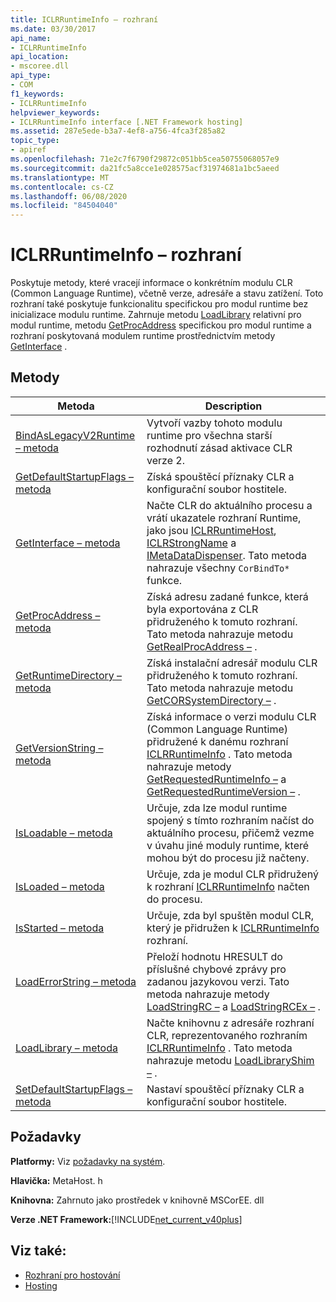 ```yaml
---
title: ICLRRuntimeInfo – rozhraní
ms.date: 03/30/2017
api_name:
- ICLRRuntimeInfo
api_location:
- mscoree.dll
api_type:
- COM
f1_keywords:
- ICLRRuntimeInfo
helpviewer_keywords:
- ICLRRuntimeInfo interface [.NET Framework hosting]
ms.assetid: 287e5ede-b3a7-4ef8-a756-4fca3f285a82
topic_type:
- apiref
ms.openlocfilehash: 71e2c7f6790f29872c051bb5cea50755068057e9
ms.sourcegitcommit: da21fc5a8cce1e028575acf31974681a1bc5aeed
ms.translationtype: MT
ms.contentlocale: cs-CZ
ms.lasthandoff: 06/08/2020
ms.locfileid: "84504040"
---
```

# <a name="iclrruntimeinfo-interface"></a>ICLRRuntimeInfo – rozhraní
Poskytuje metody, které vracejí informace o konkrétním modulu CLR (Common Language Runtime), včetně verze, adresáře a stavu zatížení. Toto rozhraní také poskytuje funkcionalitu specifickou pro modul runtime bez inicializace modulu runtime. Zahrnuje metodu [LoadLibrary](iclrruntimeinfo-loadlibrary-method.md) relativní pro modul runtime, metodu [GetProcAddress](iclrruntimeinfo-getprocaddress-method.md) specifickou pro modul runtime a rozhraní poskytovaná modulem runtime prostřednictvím metody [GetInterface](iclrruntimeinfo-getinterface-method.md) .  
  
## <a name="methods"></a>Metody  
  
|Metoda|Description|  
|------------|-----------------|  
|[BindAsLegacyV2Runtime – metoda](iclrruntimeinfo-bindaslegacyv2runtime-method.md)|Vytvoří vazby tohoto modulu runtime pro všechna starší rozhodnutí zásad aktivace CLR verze 2.|  
|[GetDefaultStartupFlags – metoda](iclrruntimeinfo-getdefaultstartupflags-method.md)|Získá spouštěcí příznaky CLR a konfigurační soubor hostitele.|  
|[GetInterface – metoda](iclrruntimeinfo-getinterface-method.md)|Načte CLR do aktuálního procesu a vrátí ukazatele rozhraní Runtime, jako jsou [ICLRRuntimeHost](iclrruntimehost-interface.md), [ICLRStrongName](iclrstrongname-interface.md) a [IMetaDataDispenser](../metadata/imetadatadispenser-interface.md). Tato metoda nahrazuje všechny `CorBindTo*` funkce.|  
|[GetProcAddress – metoda](iclrruntimeinfo-getprocaddress-method.md)|Získá adresu zadané funkce, která byla exportována z CLR přidruženého k tomuto rozhraní. Tato metoda nahrazuje metodu [GetRealProcAddress –](getrealprocaddress-function.md) .|  
|[GetRuntimeDirectory – metoda](iclrruntimeinfo-getruntimedirectory-method.md)|Získá instalační adresář modulu CLR přidruženého k tomuto rozhraní. Tato metoda nahrazuje metodu [GetCORSystemDirectory –](getcorsystemdirectory-function.md) .|  
|[GetVersionString – metoda](iclrruntimeinfo-getversionstring-method.md)|Získá informace o verzi modulu CLR (Common Language Runtime) přidružené k danému rozhraní [ICLRRuntimeInfo](iclrruntimeinfo-interface.md) . Tato metoda nahrazuje metody [GetRequestedRuntimeInfo –](getrequestedruntimeinfo-function.md) a [GetRequestedRuntimeVersion –](getrequestedruntimeversion-function.md) .|  
|[IsLoadable – metoda](iclrruntimeinfo-isloadable-method.md)|Určuje, zda lze modul runtime spojený s tímto rozhraním načíst do aktuálního procesu, přičemž vezme v úvahu jiné moduly runtime, které mohou být do procesu již načteny.|  
|[IsLoaded – metoda](iclrruntimeinfo-isloaded-method.md)|Určuje, zda je modul CLR přidružený k rozhraní [ICLRRuntimeInfo](iclrruntimeinfo-interface.md) načten do procesu.|  
|[IsStarted – metoda](iclrruntimeinfo-isstarted-method.md)|Určuje, zda byl spuštěn modul CLR, který je přidružen k [ICLRRuntimeInfo](iclrruntimeinfo-interface.md) rozhraní.|  
|[LoadErrorString – metoda](iclrruntimeinfo-loaderrorstring-method.md)|Přeloží hodnotu HRESULT do příslušné chybové zprávy pro zadanou jazykovou verzi. Tato metoda nahrazuje metody [LoadStringRC –](loadstringrc-function.md) a [LoadStringRCEx –](loadstringrcex-function.md) .|  
|[LoadLibrary – metoda](iclrruntimeinfo-loadlibrary-method.md)|Načte knihovnu z adresáře rozhraní CLR, reprezentovaného rozhraním [ICLRRuntimeInfo](iclrruntimeinfo-interface.md) . Tato metoda nahrazuje metodu [LoadLibraryShim –](loadlibraryshim-function.md) .|  
|[SetDefaultStartupFlags – metoda](iclrruntimeinfo-setdefaultstartupflags-method.md)|Nastaví spouštěcí příznaky CLR a konfigurační soubor hostitele.|  
  
## <a name="requirements"></a>Požadavky  
 **Platformy:** Viz [požadavky na systém](../../get-started/system-requirements.md).  
  
 **Hlavička:** MetaHost. h  
  
 **Knihovna:** Zahrnuto jako prostředek v knihovně MSCorEE. dll  
  
 **Verze .NET Framework:**[!INCLUDE[net_current_v40plus](../../../../includes/net-current-v40plus-md.md)]  
  
## <a name="see-also"></a>Viz také:

- [Rozhraní pro hostování](hosting-interfaces.md)
- [Hosting](index.md)
